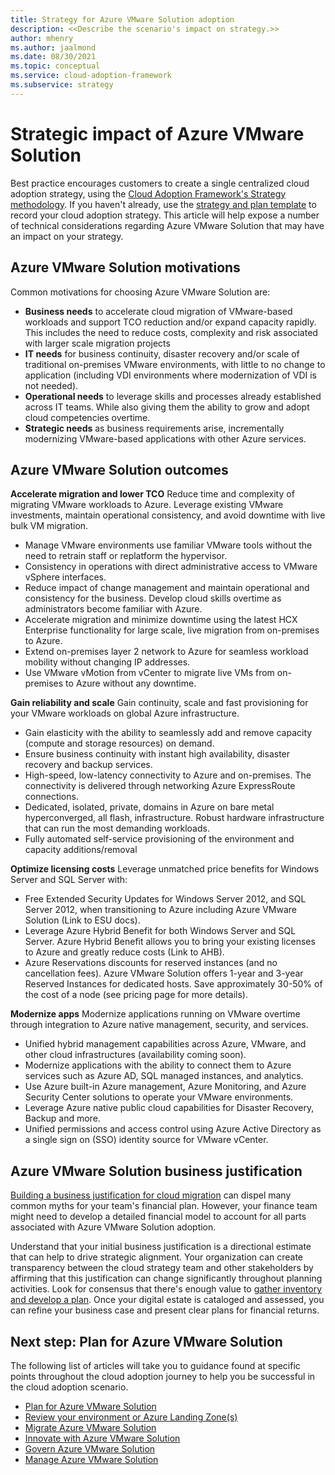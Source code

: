 ```yaml
---
title: Strategy for Azure VMware Solution adoption
description: <<Describe the scenario's impact on strategy.>>
author: mhenry
ms.author: jaalmond
ms.date: 08/30/2021
ms.topic: conceptual
ms.service: cloud-adoption-framework
ms.subservice: strategy
---
```


# Strategic impact of Azure VMware Solution

Best practice encourages customers to create a single centralized cloud adoption strategy, using the [Cloud Adoption Framework's Strategy methodology](../../strategy/index.md). If you haven't already, use the [strategy and plan template](https://raw.githubusercontent.com/microsoft/CloudAdoptionFramework/master/plan/cloud-adoption-framework-strategy-and-plan-template.docx) to record your cloud adoption strategy. This article will help expose a number of technical considerations regarding Azure VMware Solution that may have an impact on your strategy.

## Azure VMware Solution motivations
Common motivations for choosing Azure VMware Solution are:
- **Business needs** to accelerate cloud migration of VMware-based workloads and support TCO reduction and/or expand capacity rapidly. This includes the need to reduce costs, complexity and risk associated with larger scale migration projects
- **IT needs** for business continuity, disaster recovery and/or scale of traditional on-premises VMware environments, with little to no change to application (including VDI environments where modernization of VDI is not needed).
- **Operational needs** to leverage skills and processes already established across IT teams. While also giving them the ability to grow and adopt cloud competencies overtime.
- **Strategic needs** as business requirements arise, incrementally modernizing VMware-based applications with other Azure services.

## Azure VMware Solution outcomes

**Accelerate migration and lower TCO**
Reduce time and complexity of migrating VMware workloads to Azure. Leverage existing VMware investments, maintain operational consistency, and avoid downtime with live bulk VM migration.
- Manage VMware environments use familiar VMware tools without the need to retrain staff or replatform the hypervisor.
- Consistency in operations with direct administrative access to VMware vSphere interfaces.
- Reduce impact of change management and maintain operational and consistency for the business. Develop cloud skills overtime as administrators become familiar with Azure.
- Accelerate migration and minimize downtime using the latest HCX Enterprise functionality for large scale, live migration from on-premises to Azure.
- Extend on-premises layer 2 network to Azure for seamless workload mobility without changing IP addresses.
- Use VMware vMotion from vCenter to migrate live VMs from on-premises to Azure without any downtime.

**Gain reliability and scale**
Gain continuity, scale and fast provisioning for your VMware workloads on global Azure infrastructure.
- Gain elasticity with the ability to seamlessly add and remove capacity (compute and storage resources) on demand.
- Ensure business continuity with instant high availability, disaster recovery and backup services.
- High-speed, low-latency connectivity to Azure and on-premises. The connectivity is delivered through networking Azure ExpressRoute connections.
- Dedicated, isolated, private, domains in Azure on bare metal hyperconverged, all flash, infrastructure. Robust hardware infrastructure that can run the most demanding workloads.
- Fully automated self-service provisioning of the environment and capacity additions/removal

**Optimize licensing costs**
Leverage unmatched price benefits for Windows Server and SQL Server with:
- Free Extended Security Updates for Windows Server 2012, and SQL Server 2012, when transitioning to Azure including Azure VMware Solution (Link to ESU docs).
- Leverage Azure Hybrid Benefit for both Windows Server and SQL Server. Azure Hybrid Benefit allows you to bring your existing licenses to Azure and greatly reduce costs (Link to AHB).
- Azure Reservations discounts for reserved instances (and no cancellation fees). Azure VMware Solution offers 1-year and 3-year Reserved Instances for dedicated hosts. Save approximately 30-50% of the cost of a node (see pricing page for more details).  

**Modernize apps**
Modernize applications running on VMware overtime through integration to Azure native management, security, and services.
  - Unified hybrid management capabilities across Azure, VMware, and other cloud infrastructures (availability coming soon).
  - Modernize applications with the ability to connect them to Azure services such as Azure AD, SQL managed instances, and analytics.
  - Use Azure built-in Azure management, Azure Monitoring, and Azure Security Center solutions to operate your VMware environments.
  - Leverage Azure native public cloud capabilities for Disaster Recovery, Backup and more.
  - Unified permissions and access control using Azure Active Directory as a single sign on (SSO) identity source for VMware vCenter.

## Azure VMware Solution business justification

[Building a business justification for cloud migration](/azure/cloud-adoption-framework/strategy/cloud-migration-business-case) can dispel many common myths for your team's financial plan. However, your finance team might need to develop a detailed financial model to account for all parts associated with Azure VMware Solution adoption.

Understand that your initial business justification is a directional estimate that can help to drive strategic alignment. Your organization can create transparency between the cloud strategy team and other stakeholders by affirming that this justification can change significantly throughout planning activities. Look for consensus that there's enough value to [gather inventory and develop a plan](/azure/azure-vmware/plan-private-cloud-deployment). Once your digital estate is cataloged and assessed, you can refine your business case and present clear plans for financial returns.


## Next step: Plan for Azure VMware Solution

The following list of articles will take you to guidance found at specific points throughout the cloud adoption journey to help you be successful in the cloud adoption scenario.

- [Plan for Azure VMware Solution](./plan.md)
- [Review your environment or Azure Landing Zone(s)](./ready.md)
- [Migrate Azure VMware Solution](./migrate.md)
- [Innovate with Azure VMware Solution](./innovate.md)
- [Govern Azure VMware Solution](./govern.md)
- [Manage Azure VMware Solution](./manage.md)

